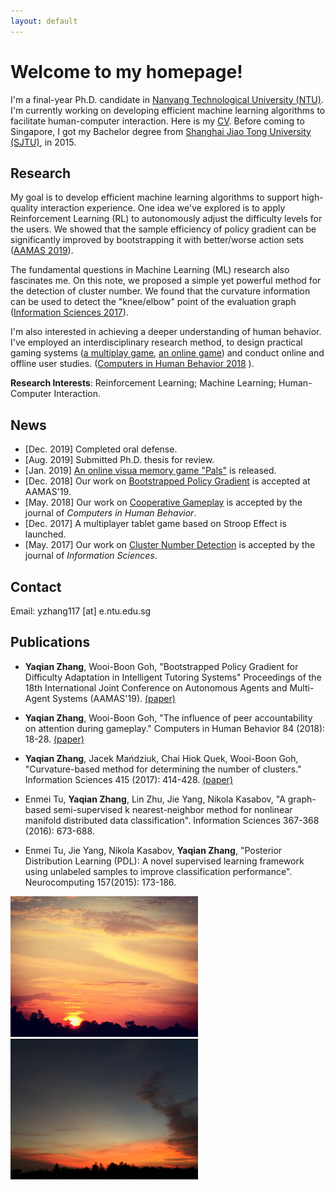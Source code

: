 ```yaml
---
layout: default
---
```

# Welcome to my homepage!
I'm a final-year Ph.D. candidate in [Nanyang Technological University (NTU)](https://www.ntu.edu.sg). I'm currently working on developing efficient machine learning algorithms to facilitate human-computer interaction. Here is my [CV](about/document.pdf). Before coming to Singapore, I got my Bachelor degree from [Shanghai Jiao Tong University (SJTU)](http://en.sjtu.edu.cn/), in 2015. 

## Research
My goal is to develop efficient machine learning algorithms to support high-quality interaction experience. One idea we've explored is to apply Reinforcement Learning (RL) to autonomously adjust the difficulty levels for the users. We showed that the sample efficiency of policy gradient can be significantly improved by bootstrapping it with better/worse action sets ([AAMAS 2019](papers/19_YaqianZhang_BootstrappedPolicyGradient_aamas.pdf)).

The fundamental questions in Machine Learning (ML) research also fascinates me. On this note, we proposed a simple yet powerful method for the detection of cluster number. We found that the curvature information can be used to detect the "knee/elbow" point of the evaluation graph ([Information Sciences 2017](papers/17_YaqianZhang_Curvature_Cluster_InformationScience.pdf)).

I'm also interested in achieving a deeper understanding of human behavior. I've employed an interdisciplinary research method, to design practical gaming systems ([a multiplay game](_posts/2018-02-16-peer-accountability-on-attention.md),  [an online game](_posts/2018-06-30-difficulty-adjustment-for-visual-memory-training.md)) and conduct online and offline user studies. ([Computers in Human Behavior 2018](papers/18_YaqianZhang_PeerAccountability_CHB.pdf) ).

**Research Interests**: Reinforcement Learning; Machine Learning; Human-Computer Interaction.



## News
* [Dec. 2019]  Completed oral defense.
* [Aug. 2019]  Submitted Ph.D. thesis for review.
* [Jan. 2019]   [An online visua memory game "Pals"](http://vmg23apr-env.wipf9rh8mt.ap-southeast-1.elasticbeanstalk.com/vmg_23_Apr/) is released.
* [Dec. 2018]  Our work on [Bootstrapped Policy Gradient](papers/19_YaqianZhang_BootstrappedPolicyGradient_aamas.pdf) is accepted at AAMAS'19.
* [May. 2018]  Our work on [Cooperative Gameplay](papers/18_YaqianZhang_PeerAccountability_CHB.pdf) is accepted by the journal of _Computers in Human Behavior_.
* [Dec. 2017]  A multiplayer tablet game based on Stroop Effect is launched.
* [May. 2017]  Our work on [Cluster Number Detection](papers/17_YaqianZhang_Curvature_Cluster_InformationScience.pdf) is accepted by the journal of _Information Sciences_.

## Contact
Email: yzhang117 [at] e.ntu.edu.sg



## Publications
* **Yaqian Zhang**, Wooi-Boon Goh, "Bootstrapped Policy Gradient for Difficulty Adaptation in Intelligent Tutoring Systems" Proceedings of the 18th International Joint Conference on Autonomous Agents and Multi-Agent Systems (AAMAS'19). [(paper)](papers/19_YaqianZhang_BootstrappedPolicyGradient_aamas.pdf)

* **Yaqian Zhang**, Wooi-Boon Goh, "The influence of peer accountability on attention during gameplay." Computers in Human Behavior 84 (2018): 18-28. [(paper)](papers/18_YaqianZhang_PeerAccountability_CHB.pdf)

* **Yaqian Zhang**, Jacek Mańdziuk, Chai Hiok Quek, Wooi-Boon Goh, "Curvature-based method for determining the number of clusters." Information Sciences 415 (2017): 414-428. [(paper)](papers/17_YaqianZhang_Curvature_Cluster_InformationScience.pdf)

* Enmei Tu, **Yaqian Zhang**, Lin Zhu, Jie Yang, Nikola Kasabov, "A graph-based semi-supervised k nearest-neighbor method for nonlinear manifold distributed data classification". Information Sciences 367-368 (2016): 673-688.

* Enmei Tu, Jie Yang, Nikola Kasabov, **Yaqian Zhang**, "Posterior Distribution Learning (PDL): A novel supervised learning framework using unlabeled samples to improve classification performance". Neurocomputing 157(2015): 173-186.

<img src="images/IMG_9401.JPG" alt="hi" class="inline" width="300"/>
<img src="images/IMG_2041.JPG" alt="hi" class="inline" width="300"/>






